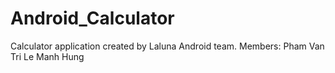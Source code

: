 # Android_Calculator
Calculator application created by Laluna Android team.
Members:
Pham Van Tri
Le Manh Hung
